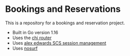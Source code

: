 # Bookings and Reservations 

This is a repository for a bookings and reservation project.

- Built in Go version 1.16
- Uses the [chi router](github.com/go-chi/chi/v5)
- Uses [alex edwards SCS session management](github.com/alexedwards/scs/v2)
- Uses [nosurf](github.com/justinas/nosurf)